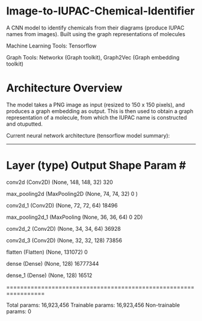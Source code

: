 # Image-to-IUPAC-Chemical-Identifier
A CNN model to identify chemicals from their diagrams (produce IUPAC names from images). Built using the graph representations of molecules

Machine Learning Tools: Tensorflow 

Graph Tools: Networkx (Graph toolkit), Graph2Vec (Graph embedding toolkit)

# Architecture Overview
The model takes a PNG image as input (resized to 150 x 150 pixels), and produces a graph embedding as output. This is then used to obtain a graph representation of a molecule, from which the IUPAC name is constructed and otuputted.

Current neural network architecture (tensorflow model summary):
_________________________________________________________________
 Layer (type)                Output Shape              Param #
=================================================================
 conv2d (Conv2D)             (None, 148, 148, 32)      320

 max_pooling2d (MaxPooling2D  (None, 74, 74, 32)       0
 )

 conv2d_1 (Conv2D)           (None, 72, 72, 64)        18496

 max_pooling2d_1 (MaxPooling  (None, 36, 36, 64)       0
 2D)

 conv2d_2 (Conv2D)           (None, 34, 34, 64)        36928

 conv2d_3 (Conv2D)           (None, 32, 32, 128)       73856

 flatten (Flatten)           (None, 131072)            0

 dense (Dense)               (None, 128)               16777344

 dense_1 (Dense)             (None, 128)               16512

=================================================================

Total params: 16,923,456
Trainable params: 16,923,456
Non-trainable params: 0
